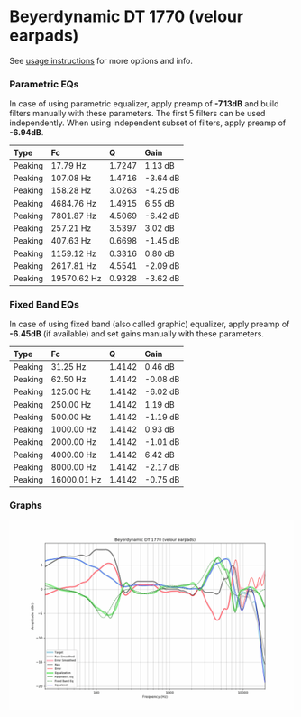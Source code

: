 # Beyerdynamic DT 1770 (velour earpads)
See [usage instructions](https://github.com/jaakkopasanen/AutoEq#usage) for more options and info.

### Parametric EQs
In case of using parametric equalizer, apply preamp of **-7.13dB** and build filters manually
with these parameters. The first 5 filters can be used independently.
When using independent subset of filters, apply preamp of **-6.94dB**.

| Type    | Fc          |      Q | Gain     |
|:--------|:------------|:-------|:---------|
| Peaking | 17.79 Hz    | 1.7247 | 1.13 dB  |
| Peaking | 107.08 Hz   | 1.4716 | -3.64 dB |
| Peaking | 158.28 Hz   | 3.0263 | -4.25 dB |
| Peaking | 4684.76 Hz  | 1.4915 | 6.55 dB  |
| Peaking | 7801.87 Hz  | 4.5069 | -6.42 dB |
| Peaking | 257.21 Hz   | 3.5397 | 3.02 dB  |
| Peaking | 407.63 Hz   | 0.6698 | -1.45 dB |
| Peaking | 1159.12 Hz  | 0.3316 | 0.80 dB  |
| Peaking | 2617.81 Hz  | 4.5541 | -2.09 dB |
| Peaking | 19570.62 Hz | 0.9328 | -3.62 dB |

### Fixed Band EQs
In case of using fixed band (also called graphic) equalizer, apply preamp of **-6.45dB**
(if available) and set gains manually with these parameters.

| Type    | Fc          |      Q | Gain     |
|:--------|:------------|:-------|:---------|
| Peaking | 31.25 Hz    | 1.4142 | 0.46 dB  |
| Peaking | 62.50 Hz    | 1.4142 | -0.08 dB |
| Peaking | 125.00 Hz   | 1.4142 | -6.02 dB |
| Peaking | 250.00 Hz   | 1.4142 | 1.19 dB  |
| Peaking | 500.00 Hz   | 1.4142 | -1.19 dB |
| Peaking | 1000.00 Hz  | 1.4142 | 0.93 dB  |
| Peaking | 2000.00 Hz  | 1.4142 | -1.01 dB |
| Peaking | 4000.00 Hz  | 1.4142 | 6.42 dB  |
| Peaking | 8000.00 Hz  | 1.4142 | -2.17 dB |
| Peaking | 16000.01 Hz | 1.4142 | -0.75 dB |

### Graphs
![](./Beyerdynamic%20DT%201770%20(velour%20earpads).png)